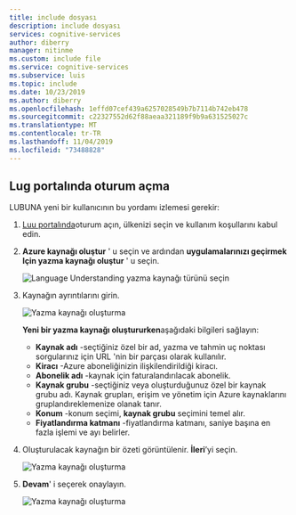 ```yaml
---
title: include dosyası
description: include dosyası
services: cognitive-services
author: diberry
manager: nitinme
ms.custom: include file
ms.service: cognitive-services
ms.subservice: luis
ms.topic: include
ms.date: 10/23/2019
ms.author: diberry
ms.openlocfilehash: 1effd07cef439a6257028549b7b7114b742eb478
ms.sourcegitcommit: c22327552d62f88aeaa321189f9b9a631525027c
ms.translationtype: MT
ms.contentlocale: tr-TR
ms.lasthandoff: 11/04/2019
ms.locfileid: "73488828"
---
```

## <a name="sign-in-to-luis-portal"></a>Lug portalında oturum açma

LUBUNA yeni bir kullanıcının bu yordamı izlemesi gerekir:

1. [Luu portalında](https://www.luis.ai)oturum açın, ülkenizi seçin ve kullanım koşullarını kabul edin.
1. **Azure kaynağı oluştur** ' u seçin ve ardından **uygulamalarınızı geçirmek Için yazma kaynağı oluştur** ' u seçin.

    ![Language Understanding yazma kaynağı türünü seçin](../media/luis-how-to-azure-subscription/sign-in-create-resource.png)

1. Kaynağın ayrıntılarını girin.

    ![Yazma kaynağı oluşturma](../media/migrate-authoring-key/choose-authoring-resource-form.png)

    **Yeni bir yazma kaynağı oluştururken**aşağıdaki bilgileri sağlayın: 

    * **Kaynak adı** -seçtiğiniz özel bir ad, yazma ve tahmin uç noktası sorgularınız için URL 'nin bir parçası olarak kullanılır.
    * **Kiracı** -Azure aboneliğinizin ilişkilendirildiği kiracı. 
    * **Abonelik adı** -kaynak için faturalandırılacak abonelik.
    * **Kaynak grubu** -seçtiğiniz veya oluşturduğunuz özel bir kaynak grubu adı. Kaynak grupları, erişim ve yönetim için Azure kaynaklarını gruplandıreklemenize olanak tanır. 
    * **Konum** -konum seçimi, **kaynak grubu** seçimini temel alır.
    * **Fiyatlandırma katmanı** -fiyatlandırma katmanı, saniye başına en fazla işlemi ve ayı belirler.

1. Oluşturulacak kaynağın bir özeti görüntülenir. **İleri**’yi seçin.

    ![Yazma kaynağı oluşturma](../media/sign-in/sign-in-confirm-key-selection.png)

1. **Devam**' i seçerek onaylayın. 

    ![Yazma kaynağı oluşturma](../media/sign-in/sign-in-confirm-continue.png)